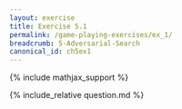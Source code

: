 ```yaml
---
layout: exercise
title: Exercise 5.1
permalink: /game-playing-exercises/ex_1/
breadcrumb: 5-Adversarial-Search
canonical_id: ch5ex1
---
```


{% include mathjax_support %}
<div id="hiddden">{% include_relative question.md %}</div>